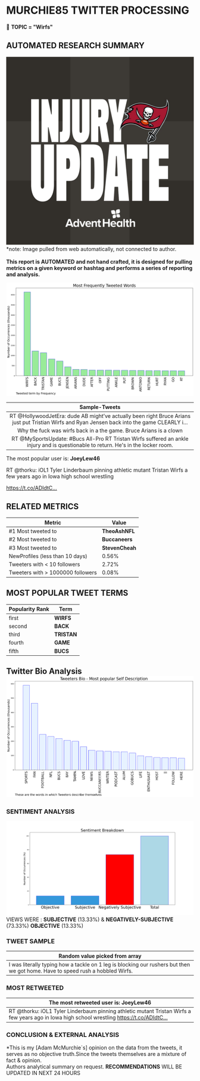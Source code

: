 # MURCHIE85 TWITTER PROCESSING 
&#x1F34E; **TOPIC = "Wirfs"**

## AUTOMATED RESEARCH SUMMARY

![image](assets/2022-01-16hashtagImage.png)*note: Image pulled from web automatically, not connected to author.
<br></br>
<b> This report is AUTOMATED and not hand crafted, it is designed for pulling metrics on a given keyword or hashtag and performs a series of reporting and analysis.</b>



![image](assets/2022-01-16TWEETS.png)



|                **Sample-Tweets**        |
| :-------------: |
| RT @HollywoodJetEra: dude AB might’ve actually been right Bruce Arians just put Tristian Wirfs and Ryan Jensen back into the game CLEARLY i… |
| Why the fuck was wirfs back in a the game. Bruce Arians is a clown |
| RT @MySportsUpdate: #Bucs All-Pro RT Tristan Wirfs suffered an ankle injury and is questionable to return. He's in the locker room. |

The most popular user is: **JoeyLew46**
<div class="alert alert-block alert-danger"> RT @thorku: iOL1 Tyler Linderbaum pinning athletic mutant Tristan Wirfs a few years ago in Iowa high school wrestling

 https://t.co/ADIdtC…</div>

## RELATED METRICS<br>
| Metric | Value |
| ------------- | ------------- |
| #1 Most tweeted to  | **TheoAshNFL** |
| #2 Most tweeted to  | **Buccaneers** |
| #3 Most tweeted to  | **StevenCheah** |
| NewProfiles (less than 10 days) | 0.56%  |
| Tweeters with < 10 followers  | 2.72%|
| Tweeters with > 1000000 followers  | 0.08%  |



## MOST POPULAR TWEET TERMS 


| Popularity Rank  | Term |
| ------------- | ------------- |
| first  | **WIRFS**  |
| second  | **BACK**  |
| third  | **TRISTAN** |
| fourth  | **GAME**  |
| fifth  | **BUCS**  |


## Twitter Bio Analysis![image](assets/2022-01-16BIO.png)
### SENTIMENT ANALYSIS
![image](assets/2022-01-16sentiment.png)
VIEWS WERE : **SUBJECTIVE**  (13.33%) & **NEGATIVELY-SUBJECTIVE** (73.33%) **OBJECTIVE** (13.33%)

### TWEET SAMPLE 
| Random value picked from array |
| ------------- |
|I was literally typing how a tackle on 1 leg is blocking our rushers but then we got home. Have to speed rush a hobbled Wirfs. |

### MOST RETWEETED 

| The most retweeted user is: **JoeyLew46**  |
| ------------- |
| RT @thorku: iOL1 Tyler Linderbaum pinning athletic mutant Tristan Wirfs a few years ago in Iowa high school wrestling https://t.co/ADIdtC… |

### CONCLUSION & EXTERNAL ANALYSIS

*This is my [Adam McMurchie`s] opinion on the data from the tweets, it serves as no objective truth.Since the tweets themselves are a mixture of fact & opinion.<br>
Authors analytical summary on request.
**RECOMMENDATIONS** WILL BE UPDATED IN NEXT  24 HOURS <br>